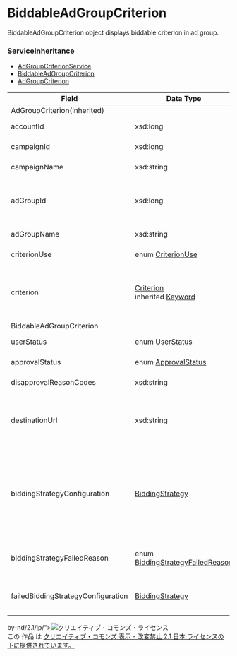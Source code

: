 # BiddableAdGroupCriterion
BiddableAdGroupCriterion object displays biddable criterion in ad group.
### ServiceInheritance
+ [AdGroupCriterionService](../services/AdGroupCriterionService.md)
+ [BiddableAdGroupCriterion](../services/BiddableAdGroupCriterion.md)
+ [AdGroupCriterion](../services/AdGroupCriterion.md)

| Field | Data Type | Description | add | set | remove |
|---|---|---|---|---|---|
| AdGroupCriterion(inherited)||||||
| accountId| xsd:long| Account ID| Req| Req<br>NotUpdatable| Req<br>NotUpdatable |
| campaignId| xsd:long| Campaign ID| Req| Req<br>NotUpdatable| Req<br>NotUpdatable |
| campaignName| xsd:string| Campaign name| Ignore| Ignore<br>NotUpdatable| Ignore<br>NotUpdatable |
| adGroupId| xsd:long| The ad group this criterion is in.<br>This field is required and should not be null.| Req| Req<br>NotUpdatable| Req<br>NotUpdatable |
| adGroupName| xsd:string| AdGroup name| Ignore| Ignore<br>NotUpdatable| Ignore<br>NotUpdatable |
| criterionUse| enum <a href="./CriterionUse.md">CriterionUse</a>| Biddable or negative.| Req| Ignore<br>NotUpdatable| IgnoreNotUpdatable |
| criterion| <a href="./Criterion.md">Criterion</a><br>inherited <a href="./Keyword.md">Keyword</a>| The criterion part of the ad group criterion.<br>This field is required and should not be null.| Req| Req<br>Updatable| Req<br>NotUpdatable |
| BiddableAdGroupCriterion||||||
| userStatus| enum <a href="./UserStatus.md">UserStatus</a>| Current user set state of criterion.| Req| Opt<br>Updatable| IgnoreNotUpdatable |
| approvalStatus| enum <a href="./ApprovalStatus.md">ApprovalStatus</a>| Approval status.| Ignore| Ignore<br>NotUpdatable| IgnoreNotUpdatable |
| disapprovalReasonCodes| xsd:string| Reason code of reject.| Ignore| Ignore<br>NotUpdatable| Ignore<br>NotUpdatable |
| destinationUrl| xsd:string| Destination URL at keyword level (Custom URL).| Opt<br>* For Android in mobile ad download: Ignore| Opt| Ignore<br>NotUpdatable |
| biddingStrategyConfiguration| <a href="./BiddingStrategy_AdGroupCriterion.md">BiddingStrategy</a>| Auto bidding setting<br>Reference only for BudgetOptimizer.<br>Set "NONE" in biddingStrategyType to avoid Auto bidding setting.<br>This will apply upper class Auto bidding as a default.| Opt| Opt<br>Updatable| Ignore |
| biddingStrategyFailedReason| enum <a href="./BiddingStrategyFailedReason.md"> BiddingStrategyFailedReason </a>| Reason of Auto bidding failure.<br>Display only when failure occurs| Ignore| Ignore| Ignore |
| failedBiddingStrategyConfiguration| <a href="./BiddingStrategy_AdGroupCriterion.md">BiddingStrategy</a>| Failure of Auto bidding.<br>Display only when failure occurs| Ignore| Ignore| Ignore |

by-nd/2.1/jp/"><img alt="クリエイティブ・コモンズ・ライセンス" style="border-width:0" src="https://i.creativecommons.org/l/by-nd/2.1/jp/88x31.png" /></a><br />この 作品 は <a rel="license" href="http://creativecommons.org/licenses/by-nd/2.1/jp/">クリエイティブ・コモンズ 表示 - 改変禁止 2.1 日本 ライセンスの下に提供されています。</a>
